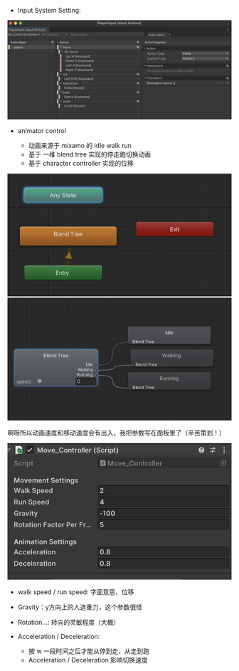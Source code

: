 
- Input System Setting:

![](pictures/InputSystem.png)

- animator control

	- 动画来源于 mixamo 的 idle walk run
	- 基于 一维 blend tree 实现的停走跑切换动画
	- 基于 character controller 实现的位移

![|300](pictures/Animation1.png)
![|300](pictures/Animation2.png)

啊呀所以动画速度和移动速度会有出入，我把参数写在面板里了（辛苦策划！）

![|400](pictures/3rd.png)

- walk speed / run speed: 字面意思，位移
- Gravity：y方向上的人造重力，这个参数很怪
- Rotation...: 转向的灵敏程度（大概）

- Acceleration / Deceleration: 
	- 按 w 一段时间之后才能从停到走，从走到跑
	- Acceleration / Deceleration 影响切换速度